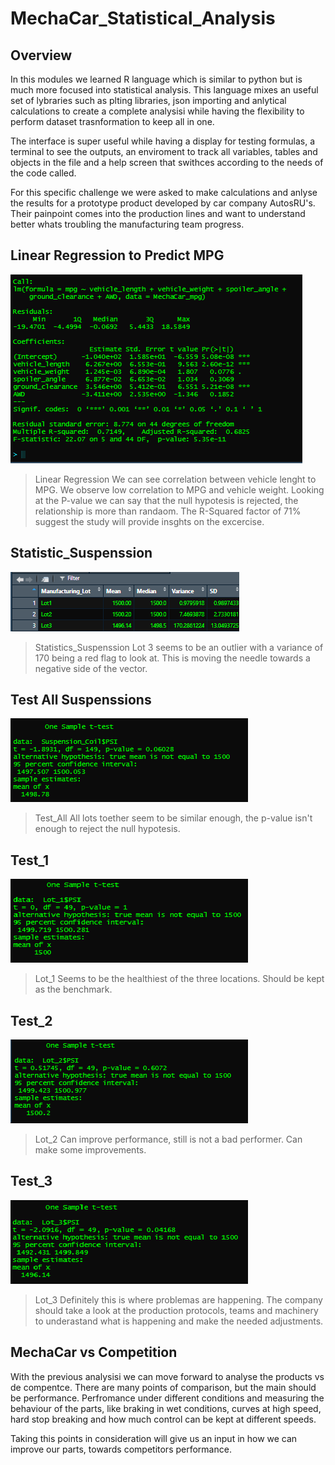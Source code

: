 # MechaCar_Statistical_Analysis

## Overview
In this modules we learned R language which is similar to python but is much more focused into statistical analysis. This language mixes an useful set of lybraries such as plting libraries, json importing and anlytical calculations to create a complete analysisi while having the flexibility to perform dataset trasnformation to keep all in one. 

The interface is super useful while having a display for testing formulas, a terminal to see the outputs, an enviroment to track all variables, tables and objects in the file and a help screen that swithces according to the needs of the code called.

For this specific challenge we were asked to make calculations and anlyse the results for a prototype product developed by car company AutosRU's. Their painpoint comes into the production lines and want to understand better whats troubling the manufacturing team progress. 

## Linear Regression to Predict MPG

![Linear_Regression](https://github.com/dpiedra86/MechaCar_Statistical_Analysis/blob/main/Linear_regression_mpg.png)

>Linear Regression
We can see correlation between vehicle lenght to MPG. 
We observe low correlation to MPG and vehicle weight.
Looking at the P-value we can say that the null hypotesis is rejected, the relationship is more than randaom. 
The R-Squared factor of 71% suggest the study  will provide insghts on the excercise.

## Statistic_Suspenssion

![Statistic_Suspenssion](https://github.com/dpiedra86/MechaCar_Statistical_Analysis/blob/main/Statistics_Supenssion_Coil.png)

>Statistics_Suspenssion
Lot 3 seems to be an outlier with a variance of 170 being a red flag to look at. 
This is moving the needle towards a negative side of the vector. 

## Test All Suspenssions

![Suspenssions](https://github.com/dpiedra86/MechaCar_Statistical_Analysis/blob/main/Test_Supenssion_ALL.png)

>Test_All
All lots toether seem to be similar enough, the p-value isn't enough to reject the null hypotesis. 


## Test_1

![Test_1](https://github.com/dpiedra86/MechaCar_Statistical_Analysis/blob/main/Test_Supenssion_Lot1.png)
>Lot_1
Seems to be the healthiest of the three locations. Should be kept as the benchmark.

## Test_2

![Test_2](https://github.com/dpiedra86/MechaCar_Statistical_Analysis/blob/main/Test_Supenssion_Lot2.png)
>Lot_2
Can improve performance, still is not a bad performer. Can make some improvements. 

## Test_3

![Test_3](https://github.com/dpiedra86/MechaCar_Statistical_Analysis/blob/main/Test_Supenssion_Lot3.png)
>Lot_3
Definitely this is where problemas are happening. The company should take a look at the production protocols, teams and machinery to underastand what is happening and make the needed adjustments. 

## MechaCar vs Competition

With the previous analysisi we can move forward to analyse the products vs de compentce. 
There are many points of comparison, but the main should be performance. 
Perfromance under different conditions and measuring the behaviour of the parts, like braking in wet conditions, curves at high speed, hard stop breaking and how much control can be kept at different speeds.

Taking this points in consideration will give us an input in how we can improve our parts, towards competitors performance. 
